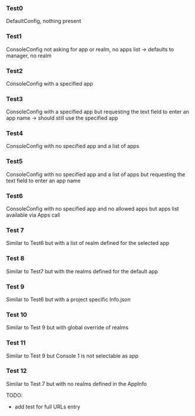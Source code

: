 ### Test0

DefaultConfig, nothing present

### Test1

ConsoleConfig not asking for app or realm, no apps list -> defaults to manager, no realm

### Test2

ConsoleConfig with a specified app

### Test3

ConsoleConfig with a specified app but requesting the text field to enter an app name -> should still use the specified app

### Test4

ConsoleConfig with no specified app and a list of apps

### Test5

ConsoleConfig with no specified app and a list of apps but requesting the text field to enter an app name

### Test6

ConsoleConfig with no specified app and no allowed apps but apps list available via Apps call

### Test 7

Similar to Test6 but with a list of realm defined for the selected app

### Test 8

Similar to Test7 but with the realms defined for the default app

### Test 9

Similar to Test6 but with a project specific Info.json

### Test 10

Similar to Test 9 but with global override of realms

### Test 11
Similar to Test 9 but Console 1 is not selectable as app

### Test 12
Similar to Test 7 but with no realms defined in the AppInfo




TODO:
- add test for full URLs entry
